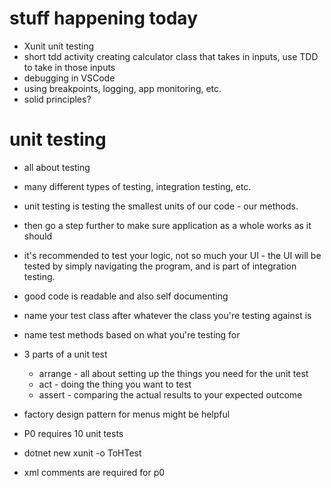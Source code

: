 # stuff happening today
- Xunit unit testing
- short tdd activity creating calculator class that takes in inputs, use TDD to take in those inputs
- debugging in VSCode
- using breakpoints, logging, app monitoring, etc.
- solid principles?

# unit testing
- all about testing
- many different types of testing, integration testing, etc.
- unit testing is testing the smallest units of our code - our methods.
- then go a step further to make sure application as a whole works as it should
- it's recommended to test your logic, not so much your UI - the UI will be tested by simply navigating the program, and is part of integration testing.
- good code is readable and also self documenting
- name your test class after whatever the class you're testing against is
- name test methods based on what you're testing for
- 3 parts of a unit test
    - arrange - all about setting up the things you need for the unit test
    - act - doing the thing you want to test
    - assert - comparing the actual results to your expected outcome


- factory design pattern for menus might be helpful
- P0 requires 10 unit tests
- dotnet new xunit -o ToHTest
- xml comments are required for p0